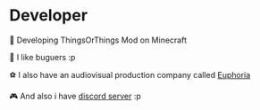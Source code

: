 # Developer

🔨 Developing ThingsOrThings Mod on Minecraft

🍔 I like buguers :p

⚽ I also have an audiovisual production company called [Euphoria](https://twitter.com/EuphoriaProds)

🎮 And also i have [discord server](https://discord.com/invite/xdzGPm6aWn) :p
